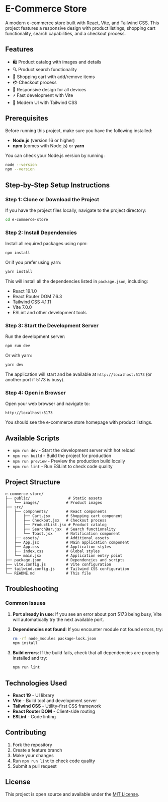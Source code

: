 # E-Commerce Store

A modern e-commerce store built with React, Vite, and Tailwind CSS. This project features a responsive design with product listings, shopping cart functionality, search capabilities, and a checkout process.

## Features

- 🛍️ Product catalog with images and details
- 🔍 Product search functionality
- 🛒 Shopping cart with add/remove items
- 💳 Checkout process
- 📱 Responsive design for all devices
- ⚡ Fast development with Vite
- 🎨 Modern UI with Tailwind CSS

## Prerequisites

Before running this project, make sure you have the following installed:

- **Node.js** (version 16 or higher)
- **npm** (comes with Node.js) or **yarn**

You can check your Node.js version by running:

```bash
node --version
npm --version
```

## Step-by-Step Setup Instructions

### Step 1: Clone or Download the Project

If you have the project files locally, navigate to the project directory:

```bash
cd e-commerce-store
```

### Step 2: Install Dependencies

Install all required packages using npm:

```bash
npm install
```

Or if you prefer using yarn:

```bash
yarn install
```

This will install all the dependencies listed in `package.json`, including:

- React 19.1.0
- React Router DOM 7.6.3
- Tailwind CSS 4.1.11
- Vite 7.0.0
- ESLint and other development tools

### Step 3: Start the Development Server

Run the development server:

```bash
npm run dev
```

Or with yarn:

```bash
yarn dev
```

The application will start and be available at `http://localhost:5173` (or another port if 5173 is busy).

### Step 4: Open in Browser

Open your web browser and navigate to:

```
http://localhost:5173
```

You should see the e-commerce store homepage with product listings.

## Available Scripts

- `npm run dev` - Start the development server with hot reload
- `npm run build` - Build the project for production
- `npm run preview` - Preview the production build locally
- `npm run lint` - Run ESLint to check code quality

## Project Structure

```
e-commerce-store/
├── public/                 # Static assets
│   └── images/            # Product images
├── src/
│   ├── components/        # React components
│   │   ├── Cart.jsx       # Shopping cart component
│   │   ├── Checkout.jsx   # Checkout process
│   │   ├── ProductList.jsx # Product catalog
│   │   ├── SearchBar.jsx  # Search functionality
│   │   └── Toast.jsx      # Notification component
│   ├── assets/            # Additional assets
│   ├── App.jsx            # Main application component
│   ├── App.css            # Application styles
│   ├── index.css          # Global styles
│   └── main.jsx           # Application entry point
├── package.json           # Dependencies and scripts
├── vite.config.js         # Vite configuration
├── tailwind.config.js     # Tailwind CSS configuration
└── README.md              # This file
```

## Troubleshooting

### Common Issues

1. **Port already in use**: If you see an error about port 5173 being busy, Vite will automatically try the next available port.

2. **Dependencies not found**: If you encounter module not found errors, try:

   ```bash
   rm -rf node_modules package-lock.json
   npm install
   ```

3. **Build errors**: If the build fails, check that all dependencies are properly installed and try:
   ```bash
   npm run lint
   ```

## Technologies Used

- **React 19** - UI library
- **Vite** - Build tool and development server
- **Tailwind CSS** - Utility-first CSS framework
- **React Router DOM** - Client-side routing
- **ESLint** - Code linting

## Contributing

1. Fork the repository
2. Create a feature branch
3. Make your changes
4. Run `npm run lint` to check code quality
5. Submit a pull request

## License

This project is open source and available under the [MIT License](LICENSE).
